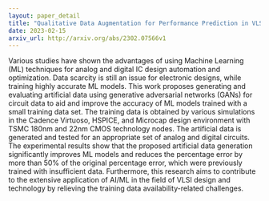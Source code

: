 ```yaml
---
layout: paper_detail
title: "Qualitative Data Augmentation for Performance Prediction in VLSI circuits"
date: 2023-02-15
arxiv_url: http://arxiv.org/abs/2302.07566v1
---
```


Various studies have shown the advantages of using Machine Learning (ML) techniques for analog and digital IC design automation and optimization. Data scarcity is still an issue for electronic designs, while training highly accurate ML models. This work proposes generating and evaluating artificial data using generative adversarial networks (GANs) for circuit data to aid and improve the accuracy of ML models trained with a small training data set. The training data is obtained by various simulations in the Cadence Virtuoso, HSPICE, and Microcap design environment with TSMC 180nm and 22nm CMOS technology nodes. The artificial data is generated and tested for an appropriate set of analog and digital circuits. The experimental results show that the proposed artificial data generation significantly improves ML models and reduces the percentage error by more than 50\% of the original percentage error, which were previously trained with insufficient data. Furthermore, this research aims to contribute to the extensive application of AI/ML in the field of VLSI design and technology by relieving the training data availability-related challenges.
